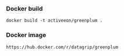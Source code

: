 ### Docker build
```
docker build -t activeeon/greenplum .
```

### Docker image
```
https://hub.docker.com/r/datagrip/greenplum
```
